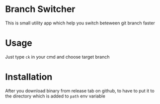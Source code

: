 # Branch Switcher

This is small utility app which help you switch beteween git branch faster

# Usage

Just type `ck` in your cmd and choose target branch

# Installation

After you download binary from release tab on github, to have to put it to the directory which is added to `path` env variable
